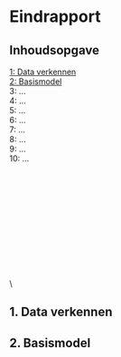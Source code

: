 # Eindrapport 
## Inhoudsopgave
[1: Data verkennen](#1-data-verkennen)\
[2: Basismodel](#2-basismodel)\
3: ...\
4: ...\
5: ...\
6: ...\
7: ...\
8: ...\
9: ...\
10: ...
\
\
\
\
\
\
\
\
\
\
\
\
\
\


## 1. Data verkennen

## 2. Basismodel
